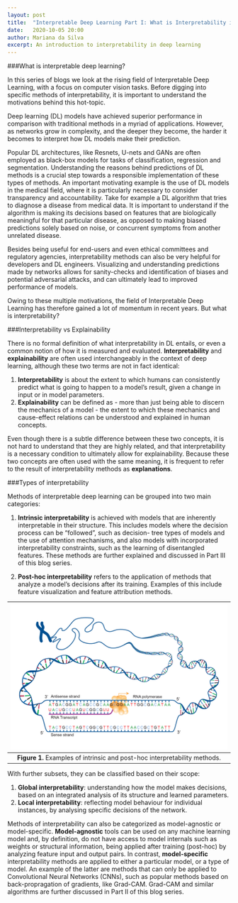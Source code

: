 ```yaml
---
layout: post
title:  "Interpretable Deep Learning Part I: What is Interpretability in Deep Learning?"
date:   2020-10-05 20:00
author: Mariana da Silva 
excerpt: An introduction to interpretability in deep learning 
---
```

###What is interpretable deep learning? 

In this series of blogs we look at the rising field of Interpretable Deep Learning, with a focus on computer vision tasks. Before digging into specific methods of interpretability, it is important to understand the motivations behind this hot-topic.

Deep learning (DL) models have achieved superior performance in comparison with traditional methods in a myriad of applications. However, as networks grow in complexity, and the deeper they become, the harder it becomes to interpret how DL models make their prediction. 

Popular DL architectures, like Resnets, U-nets and GANs are often employed as black-box models for tasks of classification, regression and segmentation. Understanding the reasons behind predictions of DL methods is a crucial step towards a responsible implementation of these types of methods. An important motivating example is the use of DL models in the medical field, where it is particularly necessary to consider transparency and accountability. Take for example a DL algorithm that tries to diagnose a disease from medical data. It is important to understand if the algorithm is making its decisions based on features that are biologically meaningful for that particular disease, as opposed to making biased predictions solely based on noise, or concurrent symptoms from another unrelated disease.

Besides being useful for end-users and even ethical committees and regulatory agencies, interpretability methods can also be very helpful for developers and DL engineers. Visualizing and understanding predictions made by networks allows for sanity-checks and identification of biases and potential adversarial attacks, and can ultimately lead to improved performance of models.

Owing to these multiple motivations, the field of Interpretable Deep Learning has therefore gained a lot of momentum in recent years. But what is interpretability? 

###Interpretability vs Explainability

There is no formal definition of what interpretability in DL entails, or even a common notion of how it is measured and evaluated. **Interpretability** and **explainability** are often used interchangeably in the context of deep learning, although these two terms are not in fact identical: 
1. **Interpretability** is about the extent to which humans can consistently  predict what is going to happen to a model’s result, given a change in input or in model parameters.
2. **Explainability** can be defined as - more than just being able to discern the mechanics of a model - the extent to which these mechanics and cause-effect relations can be understood and explained in human concepts. 

Even though there is a subtle difference between these two concepts, it is not hard to understand that they are highly related, and that interpretability is a necessary condition to ultimately allow for explainability. Because these two concepts are often used with the same meaning, it is frequent to refer to the result of interpretability methods as **explanations**.

###Types of interpretability

Methods  of  interpretable  deep  learning  can  be  grouped  into  two  main  categories:  
1. **Intrinsic interpretability** is achieved with models that are inherently interpretable in their structure. This includes  models  where the decision process can be “followed”, such  as  decision- tree types of models and the use of  attention mechanisms,  and also models with incorporated  interpretability  constraints, such as the learning of disentangled features. These methods are further explained and discussed in Part III of this blog series.

2. **Post-hoc interpretability** refers to the application of methods that analyze a model’s decisions after its training. Examples  of  this include  feature  visualization  and  feature  attribution  methods. 

| <img src="/images/blogs/genetics/second-blog/transcription.jpg" alt="Transcription" title="Transcription" width="900"> |
|:--:| 
| **Figure 1.** Examples of intrinsic and post-hoc interpretability methods.|

With further subsets, they can be classified based on their scope:
1. **Global interpretability**: understanding how the model makes decisions, based on an integrated analysis of its structure and learned parameters. 
2. **Local interpretability**: reflecting model behaviour for individual instances, by analysing specific decisions of the network.

Methods of interpretability can also be categorized as model-agnostic or model-specific. **Model-agnostic** tools can be used on any machine learning model and, by definition, do not  have  access  to  model  internals  such  as  weights  or  structural  information, being applied after training (post-hoc) by analyzing feature input and output pairs. In contrast, **model-specific** interpretability methods are applied to either a particular model, or a type of model. An example of the latter are methods that can only be applied to Convolutional Neural Networks (CNNs), such as popular methods based on back-propragation of gradients, like Grad-CAM. Grad-CAM and similar algorithms are further discussed in Part II of this blog series.
